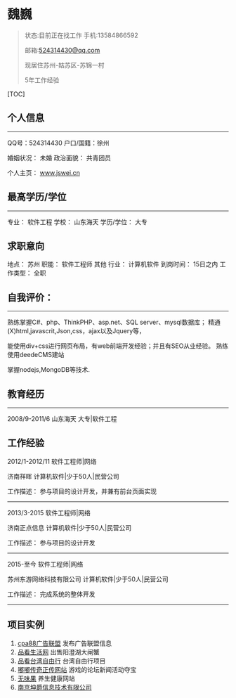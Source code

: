 # 魏巍

> 状态:目前正在找工作
> 手机:13584866592
>
> 邮箱:524314430@qq.com
>
> 现居住苏州-姑苏区-苏锦一村
>
> 5年工作经验

[TOC]

## 个人信息
***
QQ号：524314430
户口/国籍：徐州

婚姻状况：	未婚
政治面貌：	共青团员

个人主页：	www.jswei.cn

## 最高学历/学位
***
专业：	软件工程
学校：	山东海天
学历/学位：	大专
## 求职意向
地点：	苏州
职能：	软件工程师 其他
行业：	计算机软件
到岗时间：	15日之内
工作类型：	全职

## 自我评价：
***
熟练掌握C#、php、ThinkPHP、asp.net、SQL server、mysql数据库；
精通(X)html,javascrit,Json,css，ajax以及Jquery等，

能使用div+css进行网页布局，有web前端开发经验；并且有SEO从业经验。
熟练使用deedeCMS建站

掌握nodejs,MongoDB等技术.

## 教育经历
***
2008/9-2011/6	山东海天
大专|软件工程
## 工作经验
2012/1-2012/11	软件工程师|网络

济南祥晖
计算机软件|少于50人|民营公司

工作描述：	参与项目的设计开发，并兼有前台页面实现
***
2013/3-2015	软件工程师|网络

济南正点信息
计算机软件|少于50人|民营公司

工作描述：	参与项目的设计开发
***
2015-至今	软件工程师|网络

苏州东游网络科技有限公司
计算机软件|少于50人|民营公司

工作描述：	完成系统的整体开发
***
## 项目实例
1. [cpa88广告联盟](http://www.cpa88.com) 发布广告联盟信息
2. [品看生活网](http://pinkan.cn) 出售阳澄湖大闸蟹
3. [品看台湾自由行](http://www.pinkan.com) 台湾自由行项目
4. [嘟嘟传奇正传网站](http://ddcq.com)  游戏的论坛新闻活动夺宝
5. [无味果](http://www.wuweiguo.com) 养生健康网站
6. [南京坤爵信息技术有限公司](http://www.kunjuee.cn)
